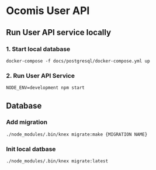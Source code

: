 # Ocomis User API

## Run User API service locally

### 1. Start local database
```
docker-compose -f docs/postgresql/docker-compose.yml up
```

### 2. Run User API Service

```
NODE_ENV=development npm start
```

## Database

### Add migration

```
./node_modules/.bin/knex migrate:make {MIGRATION NAME}
```

### Init local datbase

```
./node_modules/.bin/knex migrate:latest
```